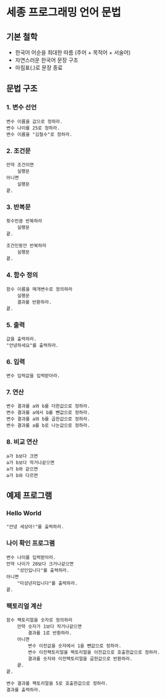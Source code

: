 # 세종 프로그래밍 언어 문법

## 기본 철학
- 한국어 어순을 최대한 따름 (주어 + 목적어 + 서술어)
- 자연스러운 한국어 문장 구조
- 마침표(.)로 문장 종료

## 문법 구조

### 1. 변수 선언
```
변수 이름을 값으로 정하라.
변수 나이를 25로 정하라.
변수 이름을 "김철수"로 정하라.
```

### 2. 조건문
```
만약 조건이면
    실행문
아니면
    실행문
끝.
```

### 3. 반복문
```
횟수만큼 반복하라
    실행문
끝.

조건인동안 반복하라
    실행문
끝.
```

### 4. 함수 정의
```
함수 이름을 매개변수로 정의하라
    실행문
    결과를 반환하라.
끝.
```

### 5. 출력
```
값을 출력하라.
"안녕하세요"를 출력하라.
```

### 6. 입력
```
변수 입력값을 입력받아라.
```

### 7. 연산
```
변수 결과를 a와 b를 더한값으로 정하라.
변수 결과를 a에서 b를 뺀값으로 정하라.
변수 결과를 a와 b를 곱한값으로 정하라.
변수 결과를 a를 b로 나눈값으로 정하라.
```

### 8. 비교 연산
```
a가 b보다 크면
a가 b보다 작거나같으면
a가 b와 같으면
a가 b와 다르면
```

## 예제 프로그램

### Hello World
```
"안녕 세상아!"를 출력하라.
```

### 나이 확인 프로그램
```
변수 나이를 입력받아라.
만약 나이가 20보다 크거나같으면
    "성인입니다"를 출력하라.
아니면
    "미성년자입니다"를 출력하라.
끝.
```

### 팩토리얼 계산
```
함수 팩토리얼을 숫자로 정의하라
    만약 숫자가 1보다 작거나같으면
        결과를 1로 반환하라.
    아니면
        변수 이전값을 숫자에서 1을 뺀값으로 정하라.
        변수 이전팩토리얼을 팩토리얼을 이전값으로 호출한값으로 정하라.
        결과를 숫자와 이전팩토리얼을 곱한값으로 반환하라.
    끝.
끝.

변수 결과를 팩토리얼을 5로 호출한값으로 정하라.
결과를 출력하라.
```